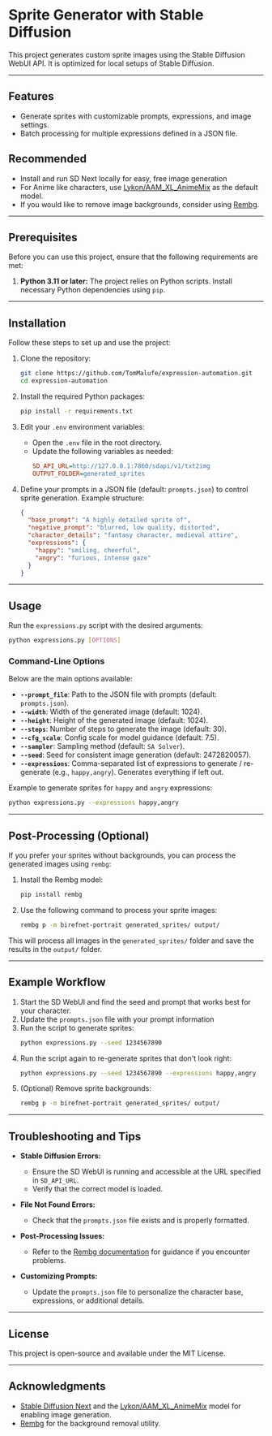 # Sprite Generator with Stable Diffusion

This project generates custom sprite images using the Stable Diffusion WebUI API. It is optimized for local setups of Stable Diffusion.

---

## Features

- Generate sprites with customizable prompts, expressions, and image settings.
- Batch processing for multiple expressions defined in a JSON file.

## Recommended
- Install and run SD Next locally for easy, free image generation
- For Anime like characters, use [Lykon/AAM_XL_AnimeMix](https://huggingface.co/Lykon/AAM_XL_AnimeMix) as the default model.
- If you would like to remove image backgrounds, consider using [Rembg](https://github.com/danielgatis/rembg).

---

## Prerequisites

Before you can use this project, ensure that the following requirements are met:

1. **Python 3.11 or later:** The project relies on Python scripts. Install necessary Python dependencies using `pip`.


---

## Installation

Follow these steps to set up and use the project:

1. Clone the repository:
   ```bash
   git clone https://github.com/TomMalufe/expression-automation.git
   cd expression-automation
   ```

2. Install the required Python packages:
   ```bash
   pip install -r requirements.txt
   ```

3. Edit your `.env` environment variables:
    - Open the `.env` file in the root directory.
    - Update the following variables as needed:
      ```ini
      SD_API_URL=http://127.0.0.1:7860/sdapi/v1/txt2img
      OUTPUT_FOLDER=generated_sprites
      ```

4. Define your prompts in a JSON file (default: `prompts.json`) to control sprite generation. Example structure:
   ```json
   {
     "base_prompt": "A highly detailed sprite of",
     "negative_prompt": "blurred, low quality, distorted",
     "character_details": "fantasy character, medieval attire",
     "expressions": {
       "happy": "smiling, cheerful",
       "angry": "furious, intense gaze"
     }
   }
   ```

---

## Usage

Run the `expressions.py` script with the desired arguments:

```bash
python expressions.py [OPTIONS]
```

### Command-Line Options

Below are the main options available:

- **`--prompt_file`**: Path to the JSON file with prompts (default: `prompts.json`).
- **`--width`**: Width of the generated image (default: 1024).
- **`--height`**: Height of the generated image (default: 1024).
- **`--steps`**: Number of steps to generate the image (default: 30).
- **`--cfg_scale`**: Config scale for model guidance (default: 7.5).
- **`--sampler`**: Sampling method (default: `SA Solver`).
- **`--seed`**: Seed for consistent image generation (default: 2472820057).
- **`--expressions`**: Comma-separated list of expressions to generate / re-generate (e.g., `happy,angry`). Generates everything if left out.

Example to generate sprites for `happy` and `angry` expressions:

```bash
python expressions.py --expressions happy,angry
```

---

## Post-Processing (Optional)

If you prefer your sprites without backgrounds, you can process the generated images using `rembg`:

1. Install the Rembg model:
   ```bash
   pip install rembg
   ```

2. Use the following command to process your sprite images:
   ```bash
   rembg p -m birefnet-portrait generated_sprites/ output/
   ```

This will process all images in the `generated_sprites/` folder and save the results in the `output/` folder.

---

## Example Workflow

1. Start the SD WebUI and find the seed and prompt that works best for your character.
2. Update the `prompts.json` file with your prompt information
3. Run the script to generate sprites:
   ```bash
   python expressions.py --seed 1234567890
   ```
4. Run the script again to re-generate sprites that don't look right:
    ```bash
    python expressions.py --seed 1234567890 --expressions happy,angry
    ```
5. (Optional) Remove sprite backgrounds:
   ```bash
   rembg p -m birefnet-portrait generated_sprites/ output/
   ```

---

## Troubleshooting and Tips

- **Stable Diffusion Errors:**
    - Ensure the SD WebUI is running and accessible at the URL specified in `SD_API_URL`.
    - Verify that the correct model is loaded.

- **File Not Found Errors:**
    - Check that the `prompts.json` file exists and is properly formatted.

- **Post-Processing Issues:**
    - Refer to the [Rembg documentation](https://github.com/danielgatis/rembg) for guidance if you encounter problems.

- **Customizing Prompts:**
    - Update the `prompts.json` file to personalize the character base, expressions, or additional details.

---

## License

This project is open-source and available under the MIT License.

---

## Acknowledgments

- [Stable Diffusion Next](https://github.com/AUTOMATIC1111/stable-diffusion-webui) and the [Lykon/AAM_XL_AnimeMix](https://huggingface.co/Lykon/AAM_XL_AnimeMix) model for enabling image generation.
- [Rembg](https://github.com/danielgatis/rembg) for the background removal utility.
